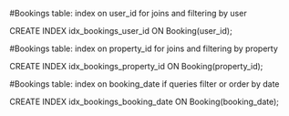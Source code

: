 #Bookings table: index on user_id for joins and filtering by user

   CREATE INDEX idx_bookings_user_id ON Booking(user_id);

#Bookings table: index on property_id for joins and filtering by property

  CREATE INDEX idx_bookings_property_id ON Booking(property_id);

#Bookings table: index on booking_date if queries filter or order by date

  CREATE INDEX idx_bookings_booking_date ON Booking(booking_date);
